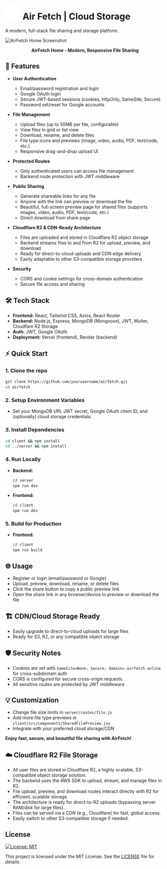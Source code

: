 # ![logo](/client/public/icon.svg)  Air Fetch | Cloud Storage

A modern, full-stack file sharing and storage platform.

![AirFetch Home Screenshot](./Home.png)

<p align="center"><b>AirFetch Home - Modern, Responsive File Sharing</b></p>

## 🚀 Features

- **User Authentication**
  - Email/password registration and login
  - Google OAuth login
  - Secure JWT-based sessions (cookies, httpOnly, SameSite, Secure)
  - Password set/reset for Google accounts

- **File Management**
  - Upload files (up to 50MB per file, configurable)
  - View files in grid or list view
  - Download, rename, and delete files
  - File type icons and previews (image, video, audio, PDF, text/code, etc.)
  - Responsive drag-and-drop upload UI

- **Protected Routes**
  - Only authenticated users can access file management
  - Backend route protection with JWT middleware

- **Public Sharing**
  - Generate shareable links for any file
  - Anyone with the link can preview or download the file
  - Beautiful, full-screen preview page for shared files (supports images, video, audio, PDF, text/code, etc.)
  - Direct download from share page


- **Cloudflare R2 & CDN-Ready Architecture**
  - Files are uploaded and stored in Cloudflare R2 object storage
  - Backend streams files to and from R2 for upload, preview, and download
  - Ready for direct-to-cloud uploads and CDN edge delivery
  - Easily adaptable to other S3-compatible storage providers

- **Security**
  - CORS and cookie settings for cross-domain authentication
  - Secure file access and sharing

## 🛠️ Tech Stack

- **Frontend:** React, Tailwind CSS, Axios, React Router
- **Backend:** Node.js, Express, MongoDB (Mongoose), JWT, Multer, Cloudfare R2 Storage
- **Auth:** JWT, Google OAuth
- **Deployment:** Vercel (frontend), Render (backend)

## ⚡ Quick Start

### 1. Clone the repo
```bash
git clone https://github.com/yourusername/airfetch.git
cd airfetch
```

### 2. Setup Environment Variables
- Set your MongoDB URI, JWT secret, Google OAuth client ID, and (optionally) cloud storage credentials.

### 3. Install Dependencies
```bash
cd client && npm install
cd ../server && npm install
```

### 4. Run Locally
- **Backend:**
  ```bash
  cd server
  npm run dev
  ```
- **Frontend:**
  ```bash
  cd client
  npm run dev
  ```

### 5. Build for Production
- **Frontend:**
  ```bash
  cd client
  npm run build
  ```

## 🌐 Usage
- Register or login (email/password or Google)
- Upload, preview, download, rename, or delete files
- Click the share button to copy a public preview link
- Open the share link in any browser/device to preview or download the file

## 🏗️ CDN/Cloud Storage Ready
- Easily upgrade to direct-to-cloud uploads for large files
- Ready for S3, R2, or any compatible object storage

## 🛡️ Security Notes
- Cookies are set with `SameSite=None; Secure; domain=.airfetch.online` for cross-subdomain auth
- CORS is configured for secure cross-origin requests
- All sensitive routes are protected by JWT middleware

## 💡 Customization
- Change file size limits in `server/routes/file.js`
- Add more file type previews in `client/src/components/SharedFilePreview.jsx`
- Integrate with your preferred cloud storage/CDN


**Enjoy fast, secure, and beautiful file sharing with AirFetch!** 

## ☁️ Cloudflare R2 File Storage

- All user files are stored in Cloudflare R2, a highly scalable, S3-compatible object storage solution.
- The backend uses the AWS SDK to upload, stream, and manage files in R2.
- File upload, preview, and download routes interact directly with R2 for efficient, scalable storage.
- The architecture is ready for direct-to-R2 uploads (bypassing server RAM/disk for large files).
- Files can be served via a CDN (e.g., Cloudflare) for fast, global access.
- Easily switch to other S3-compatible storage if needed.

## License

[![License: MIT](https://img.shields.io/badge/License-MIT-yellow.svg)](LICENSE)

This project is licensed under the MIT License. See the [LICENSE](./LICENSE) file for details.